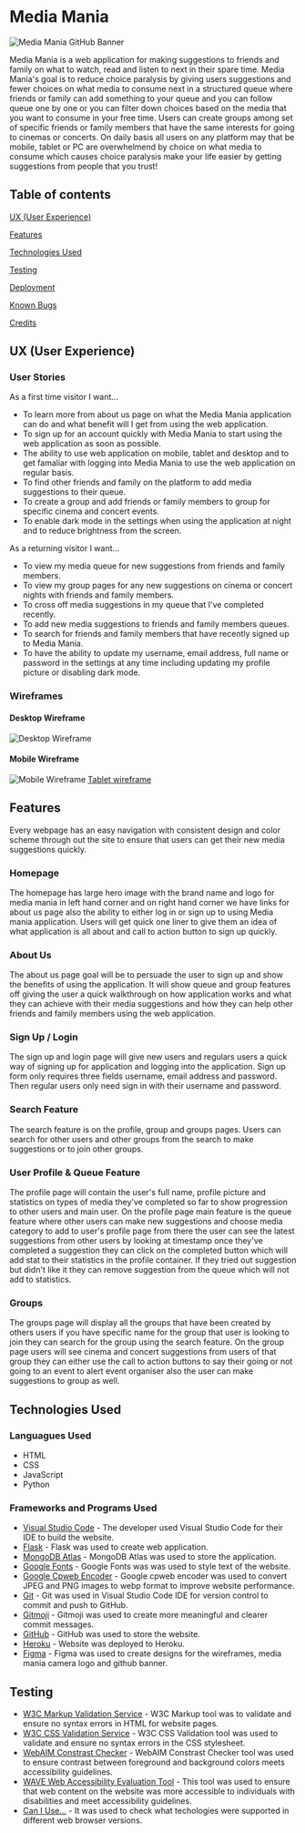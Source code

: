 # Media Mania
![Media Mania GitHub Banner](static/readme/media-mania-github-banner.png)

Media Mania is a web application for making suggestions to friends and family on what to watch, read and listen to next in their spare time. Media Mania's goal is to reduce choice paralysis by giving users suggestions and fewer choices on what media to consume next in a structured queue where friends or family can add something to your queue and you can follow queue one by one or you can filter down choices based on the media that you want to consume in your free time. Users can create groups among set of specific friends or family members that have the same interests for going to cinemas or concerts. On daily basis all users on any platform may that be mobile, tablet or PC are overwhelmend by choice on what media to consume which causes choice paralysis make your life easier by getting suggestions from people that you trust!

## Table of contents

[UX (User Experience)](#UX)

[Features](#features)

[Technologies Used](#technologies)

[Testing](#testing)

[Deployment](#deployment)

[Known Bugs](#bugs)

[Credits](#credits)

<a name="UX"></a>
## UX (User Experience)

### User Stories

As a first time visitor I want...
* To learn more from about us page on what the Media Mania application can do and what benefit will I get from using the web application.
* To sign up for an account quickly with Media Mania to start using the web application as soon as possible.
* The ability to use web application on mobile, tablet and desktop and to get famaliar with logging into Media Mania to use the web application on regular basis.
* To find other friends and family on the platform to add media suggestions to their queue.
* To create a group and add friends or family members to group for specific cinema and concert events.
* To enable dark mode in the settings when using the application at night and to reduce brightness from the screen.

As a returning visitor I want...
* To view my media queue for new suggestions from friends and family members.
* To view my group pages for any new suggestions on cinema or concert nights with friends and family members.
* To cross off media suggestions in my queue that I've completed recently.
* To add new media suggestions to friends and family members queues.
* To search for friends and family members that have recently signed up to Media Mania.
* To have the ability to update my username, email address, full name or password in the settings at any time including updating my profile picture or disabling dark mode.

### Wireframes
#### Desktop Wireframe
![Desktop Wireframe](/static/wireframes/desktop.png)

#### Mobile Wireframe
![Mobile Wireframe](/static/wireframes/mobile.png)
<a href="static/wireframes/tablet.png">Tablet wireframe</a>

<a name="features"></a>
## Features

Every webpage has an easy navigation with consistent design and color scheme through out the site to ensure that users can get their new media suggestions quickly.

### Homepage

The homepage has large hero image with the brand name and logo for media mania in left hand corner and on right hand corner we have links for about us page also the ability to either log in or sign up to using Media mania application. Users will get quick one liner to give them an idea of what application is all about and call to action button to sign up quickly.

### About Us

The about us page goal will be to persuade the user to sign up and show the benefits of using the application. It will show queue and group features off giving the user a quick walkthrough on how application works and what they can achieve with their media suggestions and how they can help other friends and family members using the web application.

### Sign Up / Login

The sign up and login page will give new users and regulars users a quick way of signing up for application and logging into the application. Sign up form only requires three fields username, email address and password. Then regular users only need sign in with their username and password.

### Search Feature

The search feature is on the profile, group and groups pages. Users can search for other users and other groups from the search to make suggestions or to join other groups.

### User Profile & Queue Feature

The profile page will contain the user's full name, profile picture and statistics on types of media they've completed so far to show progression to other users and main user. On the profile page main feature is the queue feature where other users can make new suggestions and choose media category to add to user's profile page from there the user can see the latest suggestions from other users by looking at timestamp once they've completed a suggestion they can click on the completed button which will add stat to their statistics in the profile container. If they tried out suggestion but didn't like it they can remove suggestion from the queue which will not add to statistics.

### Groups

The groups page will display all the groups that have been created by others users if you have specific name for the group that user is looking to join they can search for the group using the search feature. On the group page users will see cinema and concert suggestions from users of that group they can either use the call to action buttons to say their going or not going to an event to alert event organiser also the user can make suggestions to group as well.

<a name="technologies"></a>
## Technologies Used

### Languagues Used

- HTML
- CSS
- JavaScript
- Python

### Frameworks and Programs Used

- [Visual Studio Code](https://code.visualstudio.com/) - The developer used Visual Studio Code for their IDE to build the website.
- [Flask](https://flask.palletsprojects.com/en/2.0.x/) - Flask was used to create web application.
- [MongoDB Atlas](https://www.mongodb.com/) - MongoDB Atlas was used to store the application.
- [Google Fonts](https://fonts.google.com/) - Google Fonts was was used to style text of the website.
- [Google Cpweb Encoder](https://developers.google.com/speed/webp/docs/cwebp) - Google cpweb encoder was used to convert JPEG and PNG images to webp format to improve website performance.
- [Git](https://git-scm.com/) - Git was used in Visual Studio Code IDE for version control to commit and push to GitHub.
- [Gitmoji](https://gitmoji.dev/) - Gitmoji was used to create more meaningful and clearer commit messages.
- [GitHub](https://github.com/) - GitHub was used to store the website.
- [Heroku](https://www.heroku.com/home) - Website was deployed to Heroku.
- [Figma](https://www.figma.com/) - Figma was used to create designs for the wireframes, media mania camera logo and github banner.

<a name="testing"></a>
## Testing

- [W3C Markup Validation Service](https://validator.w3.org/) - W3C Markup tool was to validate and ensure no syntax errors in HTML for website pages.
- [W3C CSS Validation Service](https://jigsaw.w3.org/css-validator/) - W3C CSS Validation tool was used to validate and ensure no syntax errors in the CSS stylesheet.
- [WebAIM Constrast Checker](https://webaim.org/resources/contrastchecker/) - WebAIM Constrast Checker tool was used to ensure contrast between foreground and background colors meets accessibility guidelines.
- [WAVE Web Accessibility Evaluation Tool](https://wave.webaim.org/) - This tool was used to ensure that web content on the website was more accessible to individuals with disabilities and meet accessibility guidelines.
- [Can I Use...](https://caniuse.com/) - It was used to check what techologies were supported in different web browser versions.

